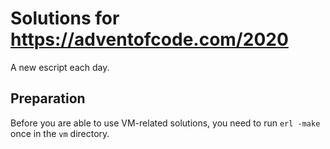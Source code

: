 # Solutions for https://adventofcode.com/2020

A new escript each day.

## Preparation

Before you are able to use VM-related solutions, you need to run `erl
-make` once in the `vm` directory.
